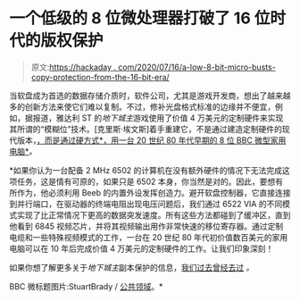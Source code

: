 # 一个低级的 8 位微处理器打破了 16 位时代的版权保护

> 原文:[https://hackaday . com/2020/07/16/a-low-8-bit-micro-busts-copy-protection-from-the-16-bit-era/](https://hackaday.com/2020/07/16/a-lowly-8-bit-micro-busts-copy-protection-from-the-16-bit-era/)

当软盘成为首选的数据存储介质时，软件公司，尤其是游戏开发商，想出了越来越多的创新方法来使它们难以复制。不过，修补光盘格式标准的边缘并不便宜，例如，据报道，雅达利 ST 的*地下城主*游戏使用了价值 4 万美元的定制硬件来实现其所谓的“模糊位”技术。[克里斯·埃文斯]着手重建它，不是通过建造定制硬件的现代版本，[，而是通过硬方式*，用一台 20 世纪 80 年代早期的 8 位 BBC 微型家用电脑*](https://scarybeastsecurity.blogspot.com/2020/07/turning-400-bbc-micro-1981-into-40000.html)*。*

 *如果你认为一台配备 2 MHz 6502 的计算机在没有额外硬件的情况下无法完成这项任务，这是情有可原的，如果只是 6502 本身，你当然是对的。因此，要想有所作为，他必须利用 Beeb 的内置外设发挥创造力。避开软盘控制器，它直接连接到并行端口，在驱动器的终端电阻出现电压问题后，我们通过 6522 VIA 的不同模式实现了比正常情况下更高的数据突发速度。所有这些方法都碰到了缓冲区，直到他看到 6845 视频芯片，并将其视频输出用作非常快速的移位寄存器。通过定制电缆和一些特殊视频模式的工作，一台在 20 世纪 80 年代初价值数百美元的家用电脑可以在 10 年后完成价值 4 万美元的定制硬件的工作。让我们印象深刻！

如果你想了解更多关于*地下城主*副本保护的信息，[我们过去曾经去过](https://hackaday.com/2019/06/25/copy-protection-in-the-80s-showcased-by-classic-game-dungeon-master/) *。*

BBC 微标题图片:StuartBrady / [公共领域](https://commons.wikimedia.org/wiki/File:BBC_Micro_left.jpeg)。*